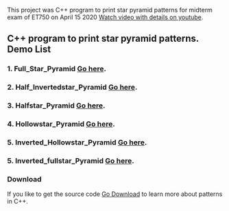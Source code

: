 This project was C++ program to print star pyramid patterns for midterm exam of ET750 on April 15 2020 [Watch video with details on youtube](https://www.youtube.com/channel/UCD8nhbxPg4DT0vqRxxpK6Kw/).

## C++ program to print star pyramid patterns. Demo List

### 1. Full_Star_Pyramid [Go here](https://repl.it/@LiveSportsSport/FullStarPyramid).
### 2. Half_Invertedstar_Pyramid [Go here](https://repl.it/@LiveSportsSport/HalfInvertedstarPyramid).
### 3. Halfstar_Pyramid [Go here](https://repl.it/@LiveSportsSport/HalfstarPyramid).
### 4.  Hollowstar_Pyramid [Go here](https://repl.it/@LiveSportsSport/HollowstarPyramid).
### 5. Inverted_Hollowstar_Pyramid [Go here](https://repl.it/@LiveSportsSport/InvertedHollowstarPyramid).
### 5. Inverted_fullstar_Pyramid [Go here](https://repl.it/@LiveSportsSport/InvertedfullstarPyramid).

### Download
If you like to get the source code [Go Download](https://github.com/jaffery97/Pyramid_patterns_CPP/archive/master.zip) to learn more about patterns in C++.
